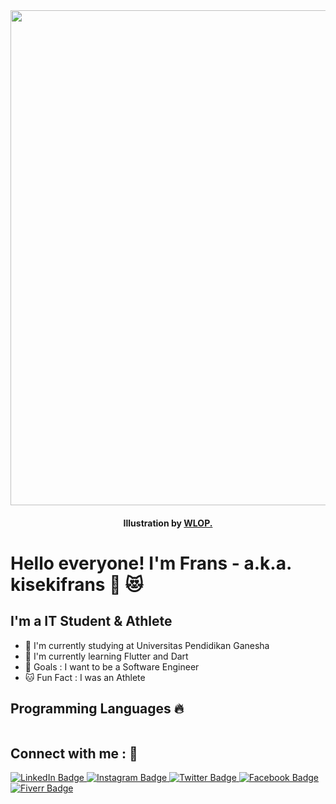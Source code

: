 <div id="header" align="center">
  <img src="https://media.giphy.com/media/o9GAQwqLpGtoETkcuq/giphy.gif" width="792"/>
</div>
<h4 align="center"> Illustration by <a href="https://www.artstation.com/artwork/v20zzE"> WLOP.</a></h4>




# Hello everyone! I'm Frans - a.k.a. kisekifrans 👋 :heart_eyes_cat:


## I'm a IT Student & Athlete

- :rabbit: I'm currently studying at Universitas Pendidikan Ganesha 
- :pig_nose: I'm currently learning Flutter and Dart 
- :octopus: Goals : I want to be a Software Engineer
- :cat: Fun Fact : I was an Athlete 

## Programming Languages :fire:

<a href="">
    <img src="https://img.shields.io/badge/Dart-0175C2?style=for-the-badge&logo=dart&logoColor=white" alt=""/> 
  </a>


## Connect with me : :ocean:

<div id="badges">
  <a href="https://www.linkedin.com/in/agisnafransisco/">
    <img src="https://img.shields.io/badge/LinkedIn-blue?style=for-the-badge&logo=linkedin&logoColor=white" alt="LinkedIn Badge"/>
  </a>
  <a href="instagram.com/agisnafransisco">
    <img src="https://img.shields.io/badge/Instagram-E4405F?style=for-the-badge&logo=instagram&logoColor=white" alt="Instagram Badge"/>
  </a>
  <a href="twitter.com/agisnafransisco">
    <img src="https://img.shields.io/badge/Twitter-blue?style=for-the-badge&logo=twitter&logoColor=white" alt="Twitter Badge"/>
  </a>
  <a href="https://www.facebook.com/kisekifrans/">
    <img src="https://img.shields.io/badge/Facebook-1877F2?style=for-the-badge&logo=facebook&logoColor=white" alt="Facebook Badge"/>
  </a>
  <a href="https://www.fiverr.com/putuagisna">
    <img src="https://img.shields.io/badge/fiverr-1DBF73?style=for-the-badge&logo=fiverr&logoColor=white" alt="Fiverr Badge"/>
  </a>
</div>
 

